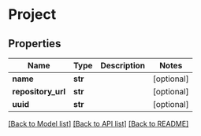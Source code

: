 # Project

## Properties
Name | Type | Description | Notes
------------ | ------------- | ------------- | -------------
**name** | **str** |  | [optional] 
**repository_url** | **str** |  | [optional] 
**uuid** | **str** |  | [optional] 

[[Back to Model list]](../README.md#documentation-for-models) [[Back to API list]](../README.md#documentation-for-api-endpoints) [[Back to README]](../README.md)

